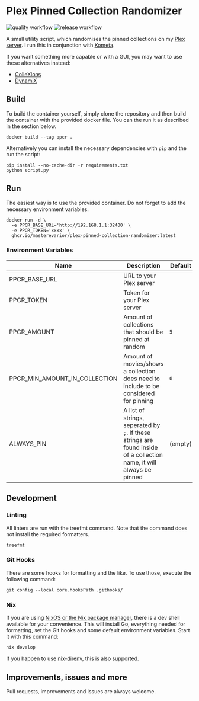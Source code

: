 # Plex Pinned Collection Randomizer

![quality workflow](https://github.com/MasterEvarior/plex-pinned-collection-randomizer/actions/workflows/quality.yaml/badge.svg) ![release workflow](https://github.com/MasterEvarior/plex-pinned-collection-randomizer/actions/workflows/publish.yaml/badge.svg)

A small utility script, which randomises the pinned collections on my [Plex server](http://plex.tv). I run this in conjunction with [Kometa](https://kometa.wiki/en/latest/).

If you want something more capable or with a GUI, you may want to use these alternatives instead:

- [ColleXions ](https://github.com/jl94x4/ColleXions/tree/main)
- [DynamiX](https://github.com/TheImaginear/dynamiX)

## Build

To build the container yourself, simply clone the repository and then build the container with the provided docker file. You can the run it as described in the section below.

```shell
docker build --tag ppcr .
```

Alternatively you can install the necessary dependencies with `pip` and the run the script:

```shell
pip install --no-cache-dir -r requirements.txt
python script.py
```

## Run

The easiest way is to use the provided container. Do not forget to add the necessary environment variables.

```shell
docker run -d \
  -e PPCR_BASE_URL='http://192.168.1.1:32400' \
  -e PPCR_TOKEN='xxxx' \
  ghcr.io/masterevarior/plex-pinned-collection-randomizer:latest
```

### Environment Variables

| Name             | Description                                                | Default                                                                                 | Example             | Mandatory  |
|------------------|------------------------------------------------------------|-----------------------------------------------------------------------------------------|---------------------|------------|
| PPCR_BASE_URL    | URL to your Plex server |                                  | `http://192.168.1.1:32400`   | ✅         |
| PPCR_TOKEN       | Token for your Plex server |                               | `xxxxxxx`                    | ✅         |
| PPCR_AMOUNT      | Amount of collections that should be pinned at random      | `5`             | `12`       | ❌         |
| PPCR_MIN_AMOUNT_IN_COLLECTION | Amount of movies/shows a collection does need to include to be considered for pinning | `0`             | `3`       | ❌         |
| ALWAYS_PIN       | A list of strings, seperated by `;`. If these strings are found inside of a collection name, it will always be pinned|       (empty)       | `Popular;Christmas Things`       | ❌         |

## Development

### Linting

All linters are run with the treefmt command. Note that the command does not install the required formatters.

```shell
treefmt
```

### Git Hooks

There are some hooks for formatting and the like. To use those, execute the following command:

```shell
git config --local core.hooksPath .githooks/
```

### Nix

If you are using [NixOS or the Nix package manager](https://nixos.org/), there is a dev shell available for your convenience. This will install Go, everything needed for formatting, set the Git hooks and some default environment variables. Start it with this command:

```shell
nix develop
```

If you happen to use [nix-direnv](https://github.com/nix-community/nix-direnv), this is also supported.

## Improvements, issues and more

Pull requests, improvements and issues are always welcome.
